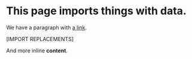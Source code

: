 # This page imports things with data.

We have a paragraph with [a link]($LINK$).

[IMPORT REPLACEMENTS]

And more inline **content**.
